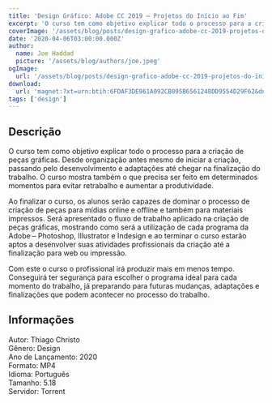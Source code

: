 ```yaml
---
title: 'Design Gráfico: Adobe CC 2019 – Projetos do Início ao Fim'
excerpt: 'O curso tem como objetivo explicar todo o processo para a criação de peças gráficas. Desde organização antes mesmo de iniciar a criação, passando pelo desenvolvimento e adaptações até chegar na finalização do trabalho. O curso mostra também o que precisa ser feito em determinados momentos'
coverImage: '/assets/blog/posts/design-grafico-adobe-cc-2019-projetos-do-inicio-ao-fim-2.jpg'
date: '2020-04-06T03:00:00.000Z'
author:
  name: Joe Haddad
  picture: '/assets/blog/authors/joe.jpeg'
ogImage:
  url: '/assets/blog/posts/design-grafico-adobe-cc-2019-projetos-do-inicio-ao-fim-2.jpg'
download:
  url: 'magnet:?xt=urn:btih:6FDAF3DE961A092CB095B6561248DD9554D29F62&dn=Design%20Gr%c3%a1fico%20Adobe%20CC%202019%20%2b%20projetos%20do%20in%c3%adcio%20ao%20fim&tr=udp%3a%2f%2ftracker.openbittorrent.com%3a1337%2fannounce&tr=udp%3a%2f%2ftracker.opentrackr.org%3a1337%2fannounce'
tags: ['design']
---
```

<h2>Descrição</h2>
<p></p><p>O curso tem como objetivo explicar todo o processo para a criação de peças gráficas. Desde organização antes mesmo de iniciar a criação, passando pelo desenvolvimento e adaptações até chegar na finalização do trabalho. O curso mostra também o que precisa ser feito em determinados momentos para evitar retrabalho e aumentar a produtividade.</p><p>Ao finalizar o curso, os alunos serão capazes de dominar o processo de criação de peças para mídias online e offline e também para materiais impressos. Será apresentado o fluxo de trabalho aplicado na criação de peças gráficas, mostrando como será a utilização de cada programa da Adobe – Photoshop, Illustrator e Indesign e ao terminar o curso estarão aptos a desenvolver suas atividades profissionais da criação até a finalização para web ou impressão.</p><p>Com este o curso o profissional irá produzir mais em menos tempo. Conseguirá ter segurança para escolher o programa ideal para cada momento do trabalho, já preparando para futuras mudanças, adaptações e finalizações que podem acontecer no processo do trabalho.</p><h2>Informações</h2><p>Autor: Thiago Christo<br/>Gênero: Design<br/>Ano de Lançamento: 2020<br/>Formato: MP4<br/>Idioma: Português<br/>Tamanho: 5.18<br/>Servidor: Torrent</p>